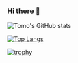 ### Hi there 👋

<!--
**tomo-yamauchi/tomo-yamauchi** is a ✨ _special_ ✨ repository because its `README.md` (this file) appears on your GitHub profile.

Here are some ideas to get you started:

- 🔭 I’m currently working on ...
- 🌱 I’m currently learning ...
- 👯 I’m looking to collaborate on ...
- 🤔 I’m looking for help with ...
- 💬 Ask me about ...
- 📫 How to reach me: ...
- 😄 Pronouns: ...
- ⚡ Fun fact: ...
-->

![Tomo's GitHub stats](https://github-readme-stats.vercel.app/api?username=tomo-yamauchi&theme=tokyonight)

[![Top Langs](https://github-readme-stats.vercel.app/api/top-langs/?username=tomo-yamauchi)](https://github.com/tomo-yamauchi/github-readme-stats)


[![trophy](https://github-profile-trophy.vercel.app/?username=tomo-yamauchi&theme=onedark)](https://github.com/tomo-yamauchi/github-profile-trophy)
